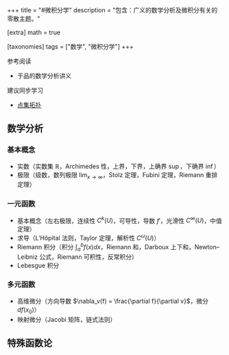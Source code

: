 +++
title = "#微积分学"
description = "包含：广义的数学分析及微积分有关的零散主题。"

[extra]
math = true

[taxonomies]
tags = ["数学", "微积分学"]
+++

参考阅读
* 于品的数学分析讲义

建议同步学习
* [点集拓扑](/_misc/topology/)

## 数学分析
### 基本概念
- 实数（实数集 $\mathbb{R}$，Archimedes 性，上界，下界，上确界 $\sup$，下确界 $\inf$）
- 极限（级数，数列极限 $\lim_{x\to \infty}$，Stolz 定理，Fubini 定理，Riemann 重排定理）

### 一元函数
- 基本概念（左右极限，连续性 $C^k(U)$，可导性，导数 $f'$，光滑性 $C^{\infty}(U)$，中值定理）
- 求导（L’Hôpital 法则，Taylor 定理，解析性 $C^{\omega}(U)$）
- Riemann 积分（积分 $\int_a^b f(x) dx$，Riemann 和，Darboux 上下和，Newton–Leibniz 公式，Riemann 可积性，反常积分）
- Lebesgue 积分

### 多元函数
- 高维微分（方向导数 $\nabla_v(f) = \frac{\partial f}{\partial v}$，微分 $df(x_0)$）
- 映射微分（Jacobi 矩阵，链式法则）

## 特殊函数论
